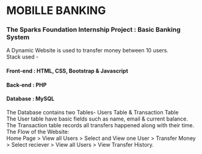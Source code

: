 # MOBILLE BANKING
<h3>The Sparks Foundation Internship Project : Basic Banking System</h3>
A Dynamic Website is used to transfer money between 10 users.<br>
Stack used -
<h4>Front-end : HTML, CSS, Bootstrap &amp; Javascript</h4>
<h4>Back-end : PHP</h4>
<h4>Database : MySQL</h4>
The Database contains two Tables- Users Table &amp; Transaction Table <br>
The User table have basic fields such as name, email &amp; current balance. <br>
The Transaction table records all transfers happened along with their time. <br>
The Flow of the Website: <br>
Home Page > View all Users > Select and View one User > Transfer Money > Select reciever > View all Users > View Transfer History.<br>

